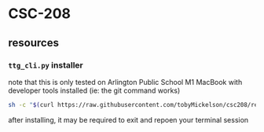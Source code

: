 # CSC-208

## resources

### `ttg_cli.py` installer

note that this is only tested on Arlington Public School M1 MacBook with developer tools installed (ie: the git command works)

```sh
sh -c "$(curl https://raw.githubusercontent.com/tobyMickelson/csc208/refs/heads/main/resources/truth_table_generator_install.sh)"
```

after installing, it may be required to exit and repoen your terminal session
